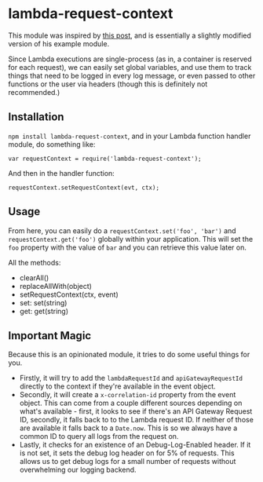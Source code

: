 # lambda-request-context

This module was inspired by [this post](https://hackernoon.com/capture-and-forward-correlation-ids-through-different-lambda-event-sources-220c227c65f5), and is essentially a slightly modified version of his example module. 

Since Lambda executions are single-process (as in, a container is reserved for each request), we can easily set global variables, and use them to track things that need to be logged in every log message, or even passed to other functions or the user via headers (though this is definitely not recommended.)

## Installation 

`npm install lambda-request-context`, and in your Lambda function handler module, do something like:

`var requestContext = require('lambda-request-context');`

And then in the handler function:

`requestContext.setRequestContext(evt, ctx);`

## Usage 

From here, you can easily do a `requestContext.set('foo', 'bar')` and `requestContext.get('foo')` globally within your application. This will set the `foo` property with the value of `bar` and you can retrieve this value later on.

All the methods:

- clearAll()
- replaceAllWith(object)
- setRequestContext(ctx, event)
- set: set(string)
- get: get(string)

## Important Magic

Because this is an opinionated module, it tries to do some useful things for you. 

- Firstly, it will try to add the `lambdaRequestId` and `apiGatewayRequestId` directly to the context if they're available in the event object. 
- Secondly, it will create a `x-correlation-id` property from the event object. This can come from a couple different sources depending on what's available - first, it looks to see if there's an API Gateway Request ID, secondly, it falls back to to the Lambda request ID. If neither of those are available it falls back to a `Date.now`. This is so we always have a common ID to query all logs from the request on.
- Lastly, it checks for an existence of an Debug-Log-Enabled header. If it is not set, it sets the debug log header on for 5% of requests. This allows us to get debug logs for a small number of requests without overwhelming our logging backend.